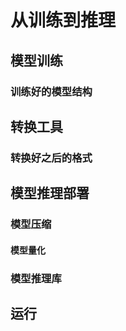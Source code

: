 # 从训练到推理

## 模型训练

### 训练好的模型结构

## 转换工具

### 转换好之后的格式


## 模型推理部署

### 模型压缩

#### 模型量化

### 模型推理库

## 运行
